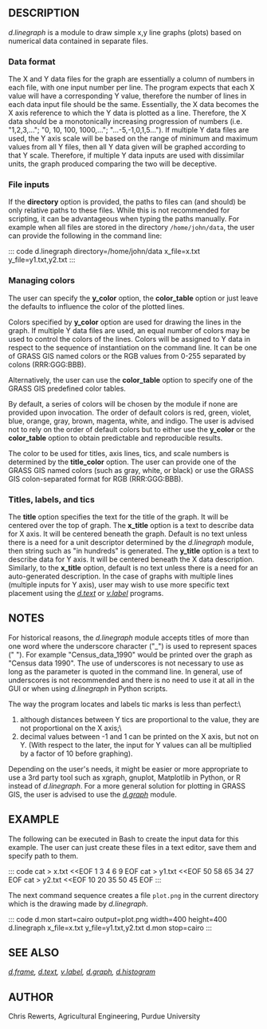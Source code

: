 ## DESCRIPTION

*d.linegraph* is a module to draw simple x,y line graphs (plots) based
on numerical data contained in separate files.

### Data format

The X and Y data files for the graph are essentially a column of numbers
in each file, with one input number per line. The program expects that
each X value will have a corresponding Y value, therefore the number of
lines in each data input file should be the same. Essentially, the X
data becomes the X axis reference to which the Y data is plotted as a
line. Therefore, the X data should be a monotonically increasing
progression of numbers (i.e. \"1,2,3,\...\"; \"0, 10, 100, 1000,\...\";
\"\...-5,-1,0,1,5\...\"). If multiple Y data files are used, the Y axis
scale will be based on the range of minimum and maximum values from all
Y files, then all Y data given will be graphed according to that Y
scale. Therefore, if multiple Y data inputs are used with dissimilar
units, the graph produced comparing the two will be deceptive.

### File inputs

If the **directory** option is provided, the paths to files can (and
should) be only relative paths to these files. While this is not
recommended for scripting, it can be advantageous when typing the paths
manually. For example when all files are stored in the directory
`/home/john/data`, the user can provide the following in the command
line:

::: code
    d.linegraph directory=/home/john/data x_file=x.txt y_file=y1.txt,y2.txt
:::

### Managing colors

The user can specify the **y_color** option, the **color_table** option
or just leave the defaults to influence the color of the plotted lines.

Colors specified by **y_color** option are used for drawing the lines in
the graph. If multiple Y data files are used, an equal number of colors
may be used to control the colors of the lines. Colors will be assigned
to Y data in respect to the sequence of instantiation on the command
line. It can be one of GRASS GIS named colors or the RGB values from
0-255 separated by colons (RRR:GGG:BBB).

Alternatively, the user can use the **color_table** option to specify
one of the GRASS GIS predefined color tables.

By default, a series of colors will be chosen by the module if none are
provided upon invocation. The order of default colors is red, green,
violet, blue, orange, gray, brown, magenta, white, and indigo. The user
is advised not to rely on the order of default colors but to either use
the **y_color** or the **color_table** option to obtain predictable and
reproducible results.

The color to be used for titles, axis lines, tics, and scale numbers is
determined by the **title_color** option. The user can provide one of
the GRASS GIS named colors (such as gray, white, or black) or use the
GRASS GIS colon-separated format for RGB (RRR:GGG:BBB).

### Titles, labels, and tics

The **title** option specifies the text for the title of the graph. It
will be centered over the top of graph. The **x_title** option is a text
to describe data for X axis. It will be centered beneath the graph.
Default is no text unless there is a need for a unit descriptor
determined by the *d.linegraph* module, then string such as \"in
hundreds\" is generated. The **y_title** option is a text to describe
data for Y axis. It will be centered beneath the X data description.
Similarly, to the **x_title** option, default is no text unless there is
a need for an auto-generated description. In the case of graphs with
multiple lines (multiple inputs for Y axis), user may wish to use more
specific text placement using the *[d.text](d.text.html)* or
*[v.label](v.label.html)* programs.

## NOTES

For historical reasons, the *d.linegraph* module accepts titles of more
than one word where the underscore character (\"\_\") is used to
represent spaces (\" \"). For example \"Census_data_1990\" would be
printed over the graph as \"Census data 1990\". The use of underscores
is not necessary to use as long as the parameter is quoted in the
command line. In general, use of underscores is not recommended and
there is no need to use it at all in the GUI or when using *d.linegraph*
in Python scripts.

The way the program locates and labels tic marks is less than perfect:\
1) although distances between Y tics are proportional to the value, they
are not proportional on the X axis;\
2) decimal values between -1 and 1 can be printed on the X axis, but not
on Y. (With respect to the later, the input for Y values can all be
multiplied by a factor of 10 before graphing).

Depending on the user\'s needs, it might be easier or more appropriate
to use a 3rd party tool such as xgraph, gnuplot, Matplotlib in Python,
or R instead of *d.linegraph*. For a more general solution for plotting
in GRASS GIS, the user is advised to use the *[d.graph](d.graph.html)*
module.

## EXAMPLE

The following can be executed in Bash to create the input data for this
example. The user can just create these files in a text editor, save
them and specify path to them.

::: code
    cat > x.txt <<EOF
    1
    3
    4
    6
    9
    EOF
    cat > y1.txt <<EOF
    50
    58
    65
    34
    27
    EOF
    cat > y2.txt <<EOF
    10
    20
    35
    50
    45
    EOF
:::

The next command sequence creates a file `plot.png` in the current
directory which is the drawing made by *d.linegraph*.

::: code
    d.mon start=cairo output=plot.png width=400 height=400
    d.linegraph x_file=x.txt y_file=y1.txt,y2.txt
    d.mon stop=cairo
:::

## SEE ALSO

*[d.frame](d.frame.html), [d.text](d.text.html),
[v.label](v.label.html), [d.graph](d.graph.html),
[d.histogram](d.histogram.html)*

## AUTHOR

Chris Rewerts, Agricultural Engineering, Purdue University
